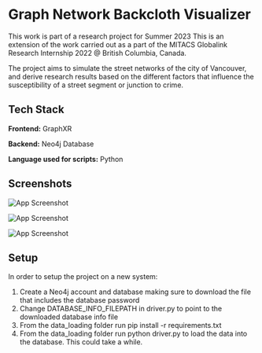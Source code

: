 
# Graph Network Backcloth Visualizer

This work is part of a research project for Summer 2023
This is an extension of the work carried out as a part of the MITACS Globalink Research Internship 2022 @ 
British Columbia, Canada.

The project aims to simulate the street networks of the city of Vancouver, and 
derive research results based on the different factors that influence the 
susceptibility of a street segment or junction to crime.

## Tech Stack

**Frontend:** GraphXR

**Backend:** Neo4j Database

**Language used for scripts:** Python
## Screenshots

![App Screenshot](https://i.imgur.com/WMHF2JN.png)

![App Screenshot](https://i.imgur.com/ISKksp2.png)

![App Screenshot](https://i.imgur.com/X6tyhVn.png)

## Setup

In order to setup the project on a new system:
1. Create a Neo4j account and database making sure to download the file that includes the database password
2. Change DATABASE_INFO_FILEPATH in driver.py to point to the downloaded database info file
3. From the data_loading folder run pip install -r requirements.txt
4. From the data_loading folder run python driver.py to load the data into the database. This could take a while.
